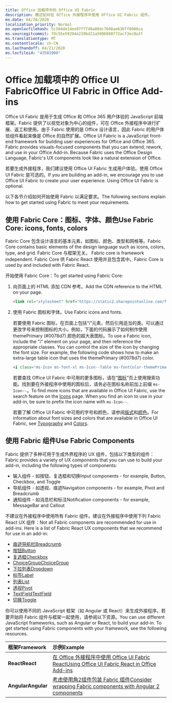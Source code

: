 ```yaml
---
title: Office 加载项中的 Office UI Fabric 
description: 概述如何在 Office 外接程序中使用 Office UI Fabric 组件。
ms.date: 04/20/2020
localization_priority: Normal
ms.openlocfilehash: 5c504de14ee97ff740a80dc7608ae636ff8080ca
ms.sourcegitcommit: 79c55e59294e220bd21a5006080f72acf3ec0a3f
ms.translationtype: MT
ms.contentlocale: zh-CN
ms.lasthandoff: 04/21/2020
ms.locfileid: "43581909"
---
```

# <a name="office-ui-fabric-in-office-add-ins"></a><span data-ttu-id="f1f7e-103">Office 加载项中的 Office UI Fabric</span><span class="sxs-lookup"><span data-stu-id="f1f7e-103">Office UI Fabric in Office Add-ins</span></span> 

<span data-ttu-id="f1f7e-p101">Office UI Fabric 是用于生成 Office 和 Office 365 用户体验的 JavaScript 前端框架。Fabric 提供了以视觉对象为中心的组件，可在 Office 外接程序中进行扩展、返工和使用。由于 Fabric 使用的是 Office 设计语言，因此 Fabric 的用户体验组件看起来像是 Office 的自然扩展。</span><span class="sxs-lookup"><span data-stu-id="f1f7e-p101">Office UI Fabric is a JavaScript front-end framework for building user experiences for Office and Office 365. Fabric provides visuals-focused components that you can extend, rework, and use in your Office Add-in. Because Fabric uses the Office Design Language, Fabric's UX components look like a natural extension of Office.</span></span> 

<span data-ttu-id="f1f7e-p102">若要生成外接程序，我们建议使用 Office UI Fabric 生成用户体验。使用 Office UI Fabric 是可选的。</span><span class="sxs-lookup"><span data-stu-id="f1f7e-p102">If you are building an add-in, we encourage you to use Office UI Fabric to create your user experience. Using Office UI Fabric is optional.</span></span>

<span data-ttu-id="f1f7e-109">以下各节介绍如何开始使用 Fabric 以满足要求。</span><span class="sxs-lookup"><span data-stu-id="f1f7e-109">The following sections explain how to get started using Fabric to meet your requirements.</span></span> 

## <a name="use-fabric-core-icons-fonts-colors"></a><span data-ttu-id="f1f7e-110">使用 Fabric Core：图标、字体、颜色</span><span class="sxs-lookup"><span data-stu-id="f1f7e-110">Use Fabric Core: icons, fonts, colors</span></span>
<span data-ttu-id="f1f7e-111">Fabric Core 包含设计语言的基本元素，如图标、颜色、类型和网格等。</span><span class="sxs-lookup"><span data-stu-id="f1f7e-111">Fabric Core contains basic elements of the design language such as icons, colors, type, and grid.</span></span><span data-ttu-id="f1f7e-112"> Fabric Core 与框架无关。</span><span class="sxs-lookup"><span data-stu-id="f1f7e-112"> Fabric core is framework independent.</span></span> <span data-ttu-id="f1f7e-113">Fabric Core 供 Fabric React 使用并且包含其中。</span><span class="sxs-lookup"><span data-stu-id="f1f7e-113">Fabric Core is used by and included with Fabric React.</span></span>

<span data-ttu-id="f1f7e-114">开始使用 Fabric Core：</span><span class="sxs-lookup"><span data-stu-id="f1f7e-114">To get started using Fabric Core:</span></span>

1. <span data-ttu-id="f1f7e-115">向页面上的 HTML 添加 CDN 参考。</span><span class="sxs-lookup"><span data-stu-id="f1f7e-115">Add the CDN reference to the HTML on your page.</span></span>  

    ```html
    <link rel="stylesheet" href="https://static2.sharepointonline.com/files/fabric/office-ui-fabric-core/9.6.1/css/fabric.min.css">
    ```   
    
2. <span data-ttu-id="f1f7e-116">使用 Fabric 图标和字体。</span><span class="sxs-lookup"><span data-stu-id="f1f7e-116">Use Fabric icons and fonts.</span></span> 

    <span data-ttu-id="f1f7e-p104">若要使用 Fabric 图标，在页面上包括“i”元素，然后引用适当的类。可以通过更改字号来控制图标的大小。例如，下面的代码展示了如何制作使用 themePrimary (#0078d7) 颜色的超大表图标。</span><span class="sxs-lookup"><span data-stu-id="f1f7e-p104">To use a Fabric icon, include the "i" element on your page, and then reference the appropriate classes. You can control the size of the icon by changing the font size. For example, the following code shows how to make an extra-large table icon that uses the themePrimary (#0078d7) color.</span></span> 
   
    ```html
    <i class="ms-Icon ms-font-xl ms-Icon--Table ms-fontColor-themePrimary"></i>
    ```

    <span data-ttu-id="f1f7e-p105">若要查找 Office UI Fabric 中可用的更多图标，请在“[图标](https://developer.microsoft.com/fabric#/styles/icons)”页上使用搜索功能。找到要在外接程序中使用的图标后，请务必在图标名称前加上前缀 `ms-Icon--`。</span><span class="sxs-lookup"><span data-stu-id="f1f7e-p105">To find more icons that are available in Office UI Fabric, use the search feature on the [Icons](https://developer.microsoft.com/fabric#/styles/icons) page. When you find an icon to use in your add-in, be sure to prefix the icon name with `ms-Icon--`.</span></span> 

    <span data-ttu-id="f1f7e-122">若要了解 Office UI Fabric 中可用的字号和颜色，请参阅[版式](https://developer.microsoft.com/fabric#/styles/typography)和[颜色](https://developer.microsoft.com/fabric#/styles/colors)。</span><span class="sxs-lookup"><span data-stu-id="f1f7e-122">For information about font sizes and colors that are available in Office UI Fabric, see [Typography](https://developer.microsoft.com/fabric#/styles/typography) and [Colors](https://developer.microsoft.com/fabric#/styles/colors).</span></span>
 
## <a name="use-fabric-components"></a><span data-ttu-id="f1f7e-123">使用 Fabric 组件</span><span class="sxs-lookup"><span data-stu-id="f1f7e-123">Use Fabric Components</span></span> 
<span data-ttu-id="f1f7e-124">Fabric 提供了多种可用于生成外界程序的 UX 组件，包括以下类型的组件：</span><span class="sxs-lookup"><span data-stu-id="f1f7e-124">Fabric provides a variety of UX components that you can use to build your add-in, including the following types of components:</span></span>

- <span data-ttu-id="f1f7e-125">输入组件 - 如按钮、复选框和切换</span><span class="sxs-lookup"><span data-stu-id="f1f7e-125">Input components - for example, Button, Checkbox, and Toggle</span></span>
- <span data-ttu-id="f1f7e-126">导航组件 - 如透视、痕迹</span><span class="sxs-lookup"><span data-stu-id="f1f7e-126">Navigation components - for example, Pivot and Breadcrumb</span></span>
- <span data-ttu-id="f1f7e-127">通知组件 - 如消息栏和标注</span><span class="sxs-lookup"><span data-stu-id="f1f7e-127">Notification components - for example, MessageBar and Callout</span></span>  

<span data-ttu-id="f1f7e-128">不建议在外接程序中使用所有 Fabric 组件。建议在外接程序中使用下列 Fabric React UX 组件：</span><span class="sxs-lookup"><span data-stu-id="f1f7e-128">Not all Fabric components are recommended for use in add-ins. Here is a list of Fabric React UX components that we recommend for use in an add-in:</span></span>

- [<span data-ttu-id="f1f7e-129">痕迹导航栏</span><span class="sxs-lookup"><span data-stu-id="f1f7e-129">Breadcrumb</span></span>](https://developer.microsoft.com/fabric#/components/breadcrumb)
- [<span data-ttu-id="f1f7e-130">按钮</span><span class="sxs-lookup"><span data-stu-id="f1f7e-130">Button</span></span>](https://developer.microsoft.com/fabric#/components/button)
- [<span data-ttu-id="f1f7e-131">复选框</span><span class="sxs-lookup"><span data-stu-id="f1f7e-131">Checkbox</span></span>](https://developer.microsoft.com/fabric#/components/checkbox)
- [<span data-ttu-id="f1f7e-132">ChoiceGroup</span><span class="sxs-lookup"><span data-stu-id="f1f7e-132">ChoiceGroup</span></span>](https://developer.microsoft.com/fabric#/components/choicegroup)
- [<span data-ttu-id="f1f7e-133">下拉列表</span><span class="sxs-lookup"><span data-stu-id="f1f7e-133">Dropdown</span></span>](https://developer.microsoft.com/fabric#/components/dropdown)
- [<span data-ttu-id="f1f7e-134">标签</span><span class="sxs-lookup"><span data-stu-id="f1f7e-134">Label</span></span>](https://developer.microsoft.com/fabric#/components/label)
- [<span data-ttu-id="f1f7e-135">列表</span><span class="sxs-lookup"><span data-stu-id="f1f7e-135">List</span></span>](https://developer.microsoft.com/fabric#/components/list)
- [<span data-ttu-id="f1f7e-136">透视</span><span class="sxs-lookup"><span data-stu-id="f1f7e-136">Pivot</span></span>](https://developer.microsoft.com/fabric#/components/pivot)
- [<span data-ttu-id="f1f7e-137">TextField</span><span class="sxs-lookup"><span data-stu-id="f1f7e-137">TextField</span></span>](https://developer.microsoft.com/fabric#/components/textfield)
- [<span data-ttu-id="f1f7e-138">切换</span><span class="sxs-lookup"><span data-stu-id="f1f7e-138">Toggle</span></span>](https://developer.microsoft.com/fabric#/components/toggle)

<span data-ttu-id="f1f7e-p106">你可以使用不同的 JavaScript 框架（如 Angular 或 React）来生成外接程序。若要开始将 Fabric 组件与框架一起使用，请参阅以下资源。</span><span class="sxs-lookup"><span data-stu-id="f1f7e-p106">You can use different JavaScript frameworks, such as Angular or React, to build your add-in. To get started using Fabric components with your framework, see the following resources.</span></span>

|<span data-ttu-id="f1f7e-141">**框架**</span><span class="sxs-lookup"><span data-stu-id="f1f7e-141">**Framework**</span></span>|<span data-ttu-id="f1f7e-142">**示例**</span><span class="sxs-lookup"><span data-stu-id="f1f7e-142">**Example**</span></span>|
|:------------|:----------|
|<span data-ttu-id="f1f7e-143">**React**</span><span class="sxs-lookup"><span data-stu-id="f1f7e-143">**React**</span></span>|[<span data-ttu-id="f1f7e-144">在 Office 外接程序中使用 Office UI Fabric React</span><span class="sxs-lookup"><span data-stu-id="f1f7e-144">Using Office UI Fabric React in Office Add-ins</span></span>](using-office-ui-fabric-react.md )|
|<span data-ttu-id="f1f7e-145">**Angular**</span><span class="sxs-lookup"><span data-stu-id="f1f7e-145">**Angular**</span></span>| [<span data-ttu-id="f1f7e-146">考虑使用角2组件包装 Fabric 组件</span><span class="sxs-lookup"><span data-stu-id="f1f7e-146">Consider wrapping Fabric components with Angular 2 components</span></span>](../develop/add-ins-with-angular2.md#consider-wrapping-fabric-components-with-angular-components)|
